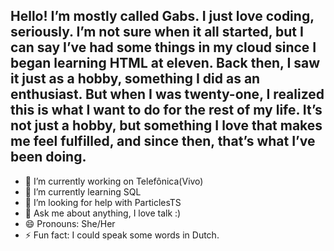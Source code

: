 ## Hello! I’m mostly called Gabs. I just love coding, seriously. I’m not sure when it all started, but I can say I’ve had some things in my cloud since I began learning HTML at eleven. Back then, I saw it just as a hobby, something I did as an enthusiast. But when I was twenty-one, I realized this is what I want to do for the rest of my life. It’s not just a hobby, but something I love that makes me feel fulfilled, and since then, that’s what I’ve been doing.

- 🔭 I’m currently working on Telefônica(Vivo)
- 🌱 I’m currently learning SQL
- 🤔 I’m looking for help with ParticlesTS
- 💬 Ask me about anything, I love talk :) 
- 😄 Pronouns: She/Her
- ⚡ Fun fact: I could speak some words in Dutch.

<!--
**FernandaGabrielli/fernandagabrielli** is a ✨ _special_ ✨ repository because its `README.md` (this file) appears on your GitHub profile.

Here are some ideas to get you started:

- 🔭 I’m currently working on ...
- 🌱 I’m currently learning ...
- 👯 I’m looking to collaborate on ...
- 🤔 I’m looking for help with ...
- 💬 Ask me about ...
- 📫 How to reach me: ...
- 😄 Pronouns: ...
- ⚡ Fun fact: ...
-->
